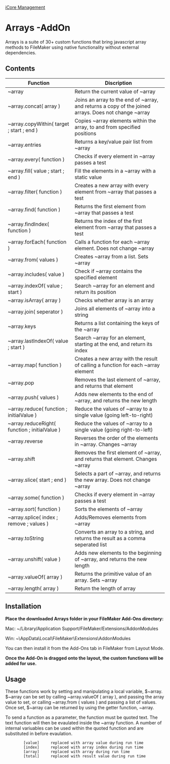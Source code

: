 [iCore Management](https://icoremanagement.com)

# Arrays -AddOn

Arrays is a suite of 30+ custom functions that bring javascript array methods to FileMaker using native functionality without external dependencies.

## Contents

| Function | Discription |
| --- | --- |
| ~array | Return the current value of ~array |
| ~array.concat( array ) | Joins an array to the end of ~array, and returns a copy of the joined arrays. Does not change ~array |
| ~array.copyWithin( target ; start ; end ) | Copies ~array elements within the array, to and from specified positions  |
| ~array.entries | Returns a key/value pair list from ~array |
| ~array.every( function ) | Checks if every element in ~array passes a test |
| ~array.fill( value ; start ; end ) | Fill the elements in a ~array with a static value |
| ~array.filter( function ) | Creates a new array with every element from ~array that passes a test |
| ~array.find( function ) | Returns the first element from ~array that passes a test |
| ~array.findIndex( function ) | Returns the index of the first element from ~array that passes a test |
| ~array.forEach( function ) | Calls a function for each ~array element. Does not change ~array |
| ~array.from( values ) | Creates ~array from a list. Sets ~array |
| ~array.includes( value ) | Check if ~array contains the specified element |
| ~array.indexOf( value ; start ) | Search ~array for an element and return its position |
| ~array.isArray( array ) | Checks whether array is an array |
| ~array.join( seperator ) | Joins all elements of ~array into a string |
| ~array.keys | Returns a list containing the keys of the ~array |
| ~array.lastIndexOf( value ; start ) | Search ~array for an element, starting at the end, and return its index |
| ~array.map( function ) | Creates a new array with the result of calling a function for each ~array element |
| ~array.pop | Removes the last element of ~array, and returns that element |
| ~array.push( values ) | Adds new elements to the end of ~array, and returns the new length |
| ~array.reduce( function ; initialValue ) | Reduce the values of ~array to a single value (going left-to-right) |
| ~array.reduceRight( function ; initialValue ) | Reduce the values of ~array to a single value (going right-to-left) |
| ~array.reverse | Reverses the order of the elements in ~array. Changes ~array |
| ~array.shift | Removes the first element of ~array, and returns that element. Changes ~array |
| ~array.slice( start ; end ) | Selects a part of ~array, and returns the new array. Does not change ~array |
| ~array.some( function ) | Checks if every element in ~array passes a test |
| ~array.sort( function ) | Sorts the elements of ~array |
| ~array.splice( index ; remove ; values ) | Adds/Removes elements from ~array |
| ~array.toString | Converts an array to a string, and returns the result as a comma seperated list |
| ~array.unshift( value ) | Adds new elements to the beginning of ~array, and returns the new length |
| ~array.valueOf( array ) | Returns the primitive value of an array. Sets ~array |
| ~array.length( array ) | Return the length of array |

## Installation

**Place the downloaded Arrays folder in your FileMaker Add-Ons directory:**

   Mac: ~/Library/Application Support/FileMaker/Extensions/AddonModules
   
   Win: ~\\AppData\\Local\\FileMaker\\Extensions\\AddonModules

You can then install it from the Add-Ons tab in FileMaker from Layout Mode.

**Once the Add-On is dragged onto the layout, the custom functions will be added for use.**

## Usage

These functions work by setting and manipulating a local variable, $~array.  $~array can be set by calling ~array.valueOf ( array ), and passing the array value to set, or calling ~array.from ( values ) and passing a list of values.  Once set, $~array can be returned by using the getter function, ~array.

To send a function as a parameter, the function must be quoted text. The text function will then be evaulated inside the ~array function. A number of internal variuables can be used within the quoted function and are substituted in before evaulation.

			[value]		replaced with array value during run time
			[index]		replaced with array index during run time
			[array]		replaced with array during run time
			[total]		replaced with result value during run time

